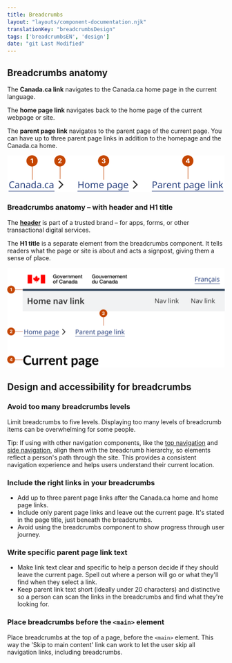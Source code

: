 ```yaml
---
title: Breadcrumbs
layout: "layouts/component-documentation.njk"
translationKey: "breadcrumbsDesign"
tags: ['breadcrumbsEN', 'design']
date: "git Last Modified"
---
```


## Breadcrumbs anatomy

The **Canada.ca link** navigates to the Canada.ca home page in the current language.

The **home page link** navigates back to the home page of the current webpage or site.

The **parent page link** navigates to the parent page of the current page. You can have up to three parent page links in addition to the homepage and the Canada.ca home.

<img class="b-sm b-default p-400" src="/images/en/components/anatomy/gcds-breadcrumbs-anatomy.svg" alt="Breadcrumbs anatomy showing three links in a row with an arrow icon between them." />

### Breadcrumbs anatomy – with header and H1 title

The  <a href="{{ links.header }}"><strong>header</strong></a> is part of a trusted brand – for apps, forms, or other transactional digital services.

The **H1 title** is a separate element from the breadcrumbs component. It tells readers what the page or site is about and acts a signpost, giving them a sense of place.

<img class="b-sm b-default p-400" src="/images/en/components/anatomy/gcds-breadcrumbs-anatomy-with-header.svg" alt="Breadcrumbs anatomy showing three links in a row with an arrow icon between them below the header component." />

## Design and accessibility for breadcrumbs

### Avoid too many breadcrumbs levels

Limit breadcrumbs to five levels. Displaying too many levels of breadcrumb items can be overwhelming for some people.

Tip: If using with other navigation components, like the <a href="{{ links.topNav }}">top navigation</a> and <a href="{{ links.sideNav }}">side navigation</a>, align them with the breadcrumb hierarchy, so elements reflect a person's path through the site. This provides a consistent navigation experience and helps users understand their current location.

### Include the right links in your breadcrumbs

- Add up to three parent page links after the Canada.ca home and home page links.
- Include only parent page links and leave out the current page. It's stated in the page title, just beneath the breadcrumbs.
- Avoid using the breadcrumbs component to show progress through user journey.

### Write specific parent page link text

- Make link text clear and specific to help a person decide if they should leave the current page. Spell out where a person will go or what they'll find when they select a link.
- Keep parent link text short (ideally under 20 characters) and distinctive so a person can scan the links in the breadcrumbs and find what they're looking for.

### Place breadcrumbs before the `<main>` element

Place breadcrumbs at the top of a page, before the `<main>` element. This way the 'Skip to main content' link can work to let the user skip all navigation links, including breadcrumbs.
